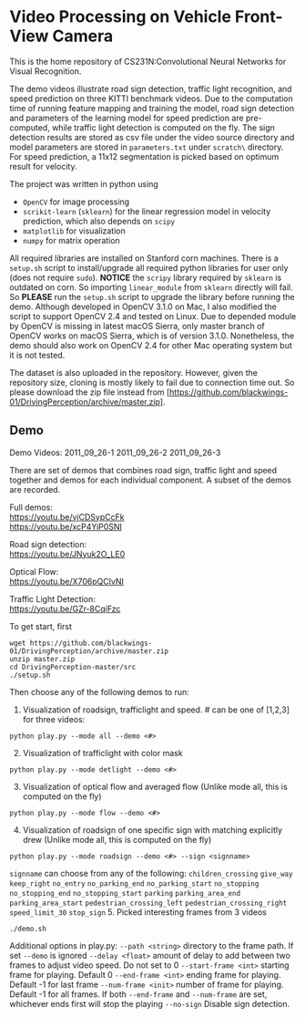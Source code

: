 # Video Processing on Vehicle Front-View Camera

This is the home repository of CS231N:Convolutional Neural Networks for Visual Recognition.

The demo videos illustrate road sign detection, traffic light recognition, and speed 
prediction on three KITTI benchmark videos. Due to the computation time of running 
feature mapping and training the model, road sign detection and parameters of the 
learning model for speed prediction are pre-computed, while traffic light detection 
is computed on the fly. The sign detection results are stored as csv file under the 
video source directory and model parameters are stored in `parameters.txt` under 
`scratch\` directory. For speed prediction, a 11x12 segmentation is picked based on 
optimum result for velocity. 

The project was written in python using 
+ `OpenCV` for image processing
+ `scrikit-learn` (`sklearn`) for the linear regression model in velocity prediction, which also depends on `scipy`
+ `matplotlib` for visualization
+ `numpy` for matrix operation

All required libraries are installed on Stanford corn machines. There is a `setup.sh` 
script to install/upgrade all required python libraries for user only (does not require
`sudo`). **NOTICE** the `scripy` library required by `sklearn` is outdated on corn. So 
importing `linear_module` from `sklearn` directly will fail. So **PLEASE** run the `setup.sh` 
script to upgrade the library before running the demo. Although developed in OpenCV 3.1.0 
on Mac, I also modified the script to support OpenCV 2.4 and tested on Linux. Due to 
depended module by OpenCV is missing in latest macOS Sierra, only master branch of OpenCV
works on macOS Sierra, which is of version 3.1.0. Nonetheless, the demo should also work 
on OpenCV 2.4 for other Mac operating system but it is not tested. 

The dataset is also uploaded in the repository. However, given the repository size, cloning
is mostly likely to fail due to connection time out. So please download the
zip file instead from [https://github.com/blackwings-01/DrivingPerception/archive/master.zip].

## Demo
Demo Videos:
2011_09_26-1
2011_09_26-2
2011_09_26-3

There are set of demos that combines road sign, traffic light and speed together and demos for each individual component. 
A subset of the demos are recorded. 

Full demos:  
https://youtu.be/vjCDSypCcFk  
https://youtu.be/xcP4YiP0SNI

Road sign detection:  
https://youtu.be/JNyuk2O_LE0

Optical Flow:  
https://youtu.be/X706pQClvNI

Traffic Light Detection:  
https://youtu.be/GZr-8CqiFzc

To get start, first
```
wget https://github.com/blackwings-01/DrivingPerception/archive/master.zip
unzip master.zip
cd DrivingPerception-master/src
./setup.sh
```
Then choose any of the following demos to run:

1. Visualization of roadsign, trafficlight and speed. # can be one of [1,2,3] for three videos:

  ```
  python play.py --mode all --demo <#>
  ```
2. Visualization of trafficlight with color mask

  ```
  python play.py --mode detlight --demo <#>
  ```
3. Visualization of optical flow and averaged flow (Unlike mode all, this is computed on the fly)

  ```
  python play.py --mode flow --demo <#>
  ```
4. Visualization of roadsign of one specific sign with matching explicitly drew (Unlike mode all, this is computed on the fly)

  ```
  python play.py --mode roadsign --demo <#> --sign <signname>
  ```
  `signname` can choose from any of the following: 
    `children_crossing`
    `give_way`
    `keep_right`
    `no_entry`
    `no_parking_end`
    `no_parking_start`
    `no_stopping`
    `no_stopping_end`
    `no_stopping_start`
    `parking`
    `parking_area_end`
    `parking_area_start`
    `pedestrian_crossing_left`
    `pedestrian_crossing_right`
    `speed_limit_30`
    `stop_sign`
5. Picked interesting frames from 3 videos
  
  ```
  ./demo.sh
  ```

Additional options in play.py:
`--path <string>` directory to the frame path. If set `--demo` is ignored
`--delay <float>` amount of delay to add between two frames to adjust video speed. Do not set to 0
`--start-frame <int>` starting frame for playing. Default 0
`--end-frame <int>` ending frame for playing. Default -1 for last frame
`--num-frame <init>` number of frame for playing. Default -1 for all frames. If both `--end-frame` and `--num-frame` are set, whichever ends first will stop the playing
`--no-sign` Disable sign detection.

